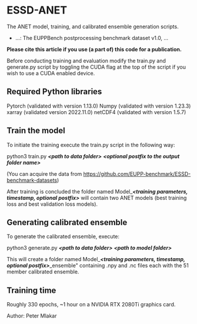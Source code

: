 # ESSD-ANET

The ANET model, training, and calibrated ensemble generation scripts.

* ...: The EUPPBench postprocessing benchmark dataset v1.0, ...

**Please cite this article if you use (a part of) this code for a publication.**

Before conducting training and evaluation modify the train.py and generate.py script by toggling the CUDA flag at the top of the script if you wish to use a CUDA enabled device.

## Required Python libraries

Pytorch (validated with version 1.13.0)
Numpy   (validated with version 1.23.3)
xarray  (validated version 2022.11.0)
netCDF4 (validated with version 1.5.7)

## Train the model

To initiate the training execute the train.py script in the following way:

python3 train.py ***\<path to data folder\>*** ***\<optional postfix to the output folder name\>***

(You can acquire the data from https://github.com/EUPP-benchmark/ESSD-benchmark-datasets)

After training is concluded the folder named Model\_***\<training parameters, timestamp, optional postfix\>*** will contain two ANET models (best training loss and best validation loss models).

## Generating calibrated ensemble

To generate the calibrated ensemble, execute:

python3 generate.py ***\<path to data folder\>*** ***\<path to model folder\>***

This will create a folder named Model\_***\<training parameters, timestamp, optional postfix\>***\_ensemble" containing .npy and .nc files each with the 51 member calibrated ensemble.

## Training time

Roughly 330 epochs, ~1 hour on a NVIDIA RTX 2080Ti graphics card.

Author: Peter Mlakar
